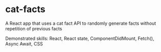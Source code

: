 # cat-facts
A React app that uses a cat fact API to randomly generate facts without repetition of previous facts 

Demonstrated skills: React, React state, ComponentDidMount, Fetch(), Async Await, CSS
